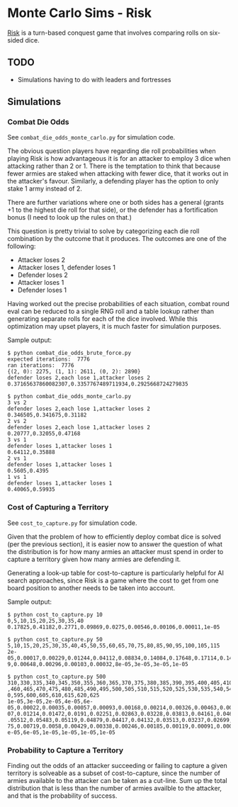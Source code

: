 # Monte Carlo Sims - Risk

[Risk](https://en.wikipedia.org/wiki/Risk_(game)) is a turn-based conquest game that involves comparing rolls on six-sided dice.

## TODO

* Simulations having to do with leaders and fortresses

## Simulations

### Combat Die Odds

See `combat_die_odds_monte_carlo.py` for simulation code.

The obvious question players have regarding die roll probabilities when playing Risk is how advantageous it is for an attacker to employ 3 dice when attacking rather than 2 or 1. There is the temptation to think that because fewer armies are staked when attacking with fewer dice, that it works out in the attacker's favour. Similarly, a defending player has the option to only stake 1 army instead of 2.

There are further variations where one or both sides has a general (grants +1 to the highest die roll for that side), or the defender has a fortification bonus (I need to look up the rules on that.)

This question is pretty trivial to solve by categorizing each die roll combination by the outcome that it produces. The outcomes are one of the following:

* Attacker loses 2
* Attacker loses 1, defender loses 1
* Defender loses 2
* Attacker loses 1
* Defender loses 1

Having worked out the precise probabilities of each situation, combat round eval can be reduced to a single RNG roll and a table lookup rather than generating separate rolls for each of the dice involved. While this optimization may upset players, it is much faster for simulation purposes.

Sample output:

```
$ python combat_die_odds_brute_force.py
expected iterations:  7776
ran iterations:  7776
{(2, 0): 2275, (1, 1): 2611, (0, 2): 2890}
defender loses 2,each lose 1,attacker loses 2
0.37165637860082307,0.3357767489711934,0.2925668724279835
```

```
$ python combat_die_odds_monte_carlo.py
3 vs 2
defender loses 2,each lose 1,attacker loses 2
0.346505,0.341675,0.31182
2 vs 2
defender loses 2,each lose 1,attacker loses 2
0.20777,0.32055,0.47168
3 vs 1
defender loses 1,attacker loses 1
0.64112,0.35888
2 vs 1
defender loses 1,attacker loses 1
0.5605,0.4395
1 vs 1
defender loses 1,attacker loses 1
0.40065,0.59935
```

### Cost of Capturing a Territory

See `cost_to_capture.py` for simulation code.

Given that the problem of how to efficiently deploy combat dice is solved (per the previous section), it is easier now to answer the question of what the distribution is for how many armies an attacker must spend in order to capture a territory given how many armies are defending it.

Generating a look-up table for cost-to-capture is particularly helpful for AI search approaches, since Risk is a game where the cost to get from one board position to another needs to be taken into account.

Sample output:

```
$ python cost_to_capture.py 10
0,5,10,15,20,25,30,35,40
0.17825,0.41182,0.2771,0.09869,0.0275,0.00546,0.00106,0.00011,1e-05

$ python cost_to_capture.py 50
5,10,15,20,25,30,35,40,45,50,55,60,65,70,75,80,85,90,95,100,105,115
2e-05,0.00017,0.00229,0.01244,0.04112,0.08834,0.14084,0.17648,0.17114,0.14524,0.09857,0.06302,0.0333,0.0160
9,0.00648,0.00296,0.00103,0.00032,8e-05,3e-05,3e-05,1e-05

$ python cost_to_capture.py 500
310,330,335,340,345,350,355,360,365,370,375,380,385,390,395,400,405,410,415,420,425,430,435,440,445,450,455
,460,465,470,475,480,485,490,495,500,505,510,515,520,525,530,535,540,545,550,555,560,565,570,575,580,585,59
0,595,600,605,610,615,620,625
1e-05,3e-05,2e-05,4e-05,6e-05,0.00022,0.00035,0.00057,0.00093,0.00168,0.00214,0.00326,0.00463,0.00656,0.009
07,0.01214,0.01472,0.0191,0.02251,0.02863,0.03228,0.03813,0.04161,0.04655,0.05027,0.05309,0.05694,0.05586,0
.05512,0.05483,0.05119,0.04879,0.04417,0.04132,0.03513,0.03237,0.02699,0.02357,0.01848,0.0158,0.01241,0.009
75,0.00719,0.0058,0.00429,0.00338,0.00246,0.00185,0.00119,0.00091,0.00056,0.00039,0.00024,0.00017,0.00014,1
e-05,6e-05,1e-05,1e-05,1e-05,1e-05
```

### Probability to Capture a Territory

Finding out the odds of an attacker succeeding or failing to capture a given territory is solveable as a subset of cost-to-capture, since the number of armies available to the attacker can be taken as a cut-line. Sum up the total distribution that is less than the number of armies availble to the attacker, and that is the probability of success.
